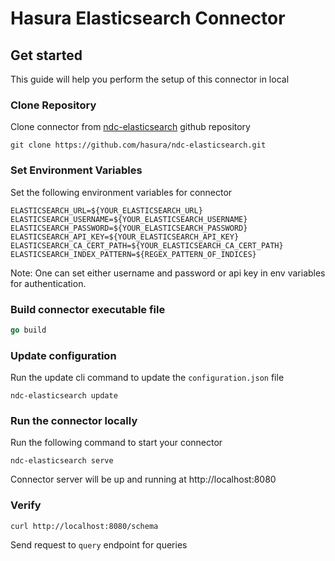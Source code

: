 # Hasura Elasticsearch Connector

## Get started
This guide will help you perform the setup of this connector in local

### Clone Repository
Clone connector from [ndc-elasticsearch](https://github.com/hasura/ndc-elasticsearch/) github repository
```
git clone https://github.com/hasura/ndc-elasticsearch.git
```

### Set Environment Variables
Set the following environment variables for connector
```
ELASTICSEARCH_URL=${YOUR_ELASTICSEARCH_URL}
ELASTICSEARCH_USERNAME=${YOUR_ELASTICSEARCH_USERNAME}
ELASTICSEARCH_PASSWORD=${YOUR_ELASTICSEARCH_PASSWORD}
ELASTICSEARCH_API_KEY=${YOUR_ELASTICSEARCH_API_KEY}
ELASTICSEARCH_CA_CERT_PATH=${YOUR_ELASTICSEARCH_CA_CERT_PATH}
ELASTICSEARCH_INDEX_PATTERN=${REGEX_PATTERN_OF_INDICES}
```
Note: One can set either username and password or api key in env variables for authentication.

### Build connector executable file
```go
go build
```

### Update configuration
Run the update cli command to update the `configuration.json` file

```
ndc-elasticsearch update
```

### Run the connector locally
Run the following command to start your connector

```
ndc-elasticsearch serve
```
Connector server will be up and running at http://localhost:8080

### Verify
```
curl http://localhost:8080/schema
```
Send request to `query` endpoint for queries
